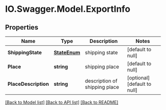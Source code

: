 # IO.Swagger.Model.ExportInfo
## Properties

Name | Type | Description | Notes
------------ | ------------- | ------------- | -------------
**ShippingState** | [**StateEnum**](StateEnum.md) | shipping state | [default to null]
**Place** | **string** | shipping place | [default to null]
**PlaceDescription** | **string** | description of shipping place | [optional] [default to null]

[[Back to Model list]](../README.md#documentation-for-models) [[Back to API list]](../README.md#documentation-for-api-endpoints) [[Back to README]](../README.md)


